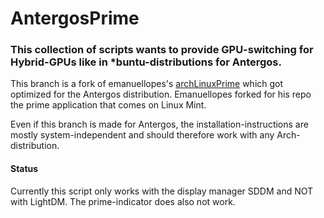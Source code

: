 # AntergosPrime

### This collection of scripts wants to provide GPU-switching for Hybrid-GPUs like in \*buntu-distributions for Antergos.

This branch is a fork of emanuellopes's [archLinuxPrime](https://github.com/emanuellopes/archLinuxPrime) which got optimized for the Antergos distribution. Emanuellopes forked for his repo the prime application that comes on Linux Mint.

Even if this branch is made for Antergos, the installation-instructions are mostly system-independent and should therefore work with any Arch-distribution.

#### Status
Currently this script only works with the display manager SDDM and NOT with LightDM.
The prime-indicator does also not work.


